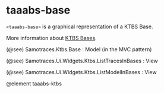 # taaabs-base

`<taaabs-base>` is a graphical representation of a KTBS Base.

More information about <a href="https://kernel-for-trace-based-systems.readthedocs.org/en/latest/concepts/abstract_api.html#base-base">KTBS Bases</a>.

(@see) Samotraces.Ktbs.Base : Model (in the MVC pattern)

(@see) Samotraces.Ui.Widgets.Ktbs.ListTracesInBases : View

(@see) Samotraces.Ui.Widgets.Ktbs.ListModelInBases : View

@element taaabs-ktbs
